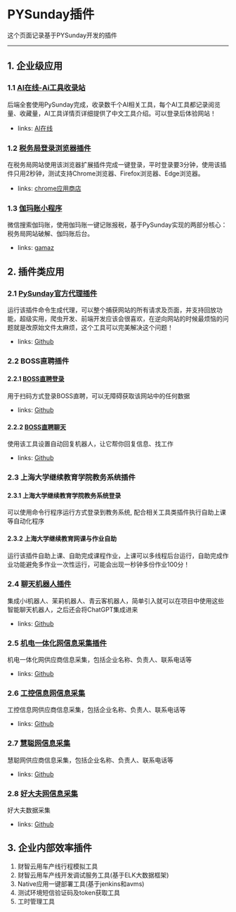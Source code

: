 # PYSunday插件

这个页面记录基于PYSunday开发的插件

---

## 1. 企业级应用

### 1.1 [AI在线-Ai工具收录站](https://gptgoto.com)

后端全套使用PySunday完成，收录数千个AI相关工具，每个AI工具都记录阅览量、收藏量，AI工具详情页详细提供了中文工具介绍。可以登录后体验网站！

- links: [AI在线](https://www.gptgoto.com)

### 1.2 [税务局登录浏览器插件](https://chrome.google.com/webstore/detail/%E4%BC%BD%E7%8E%9B%E8%B4%A6-%E8%AE%B0%E8%B4%A6%E6%8A%A5%E7%A8%8E/ggpmhnjipkklgbkmnnbkikklehnlkmap)

在税务局网站使用该浏览器扩展插件完成一键登录，平时登录要3分钟，使用该插件只用2秒钟，测试支持Chrome浏览器、Firefox浏览器、Edge浏览器。

- links: [chrome应用商店](https://chrome.google.com/webstore/detail/%E4%BC%BD%E7%8E%9B%E8%B4%A6-%E8%AE%B0%E8%B4%A6%E6%8A%A5%E7%A8%8E/ggpmhnjipkklgbkmnnbkikklehnlkmap)

### 1.3 [伽玛账小程序](https://www.gamaz.cn/)

微信搜索伽玛账，使用伽玛账一键记账报税，基于PySunday实现的两部分核心：税务局网站破解、伽玛账后台。

- links: [gamaz](https://www.gamaz.cn/)

## 2. 插件类应用

### 2.1 [PySunday官方代理插件](https://github.com/pysunday/tools-proxy)

运行该插件命令生成代理，可以整个捕获网站的所有请求及页面，并支持回放功能，超级实用，爬虫开发、前端开发应该会很喜欢，在逆向网站的时候最烦恼的问题就是改原始文件太麻烦，这个工具可以完美解决这个问题！

- links: [Github](https://github.com/pysunday/tools-proxy)

### 2.2 BOSS直聘插件

#### 2.2.1 [BOSS直聘登录](https://github.com/pysunday/login-zhipin)

用于扫码方式登录BOSS直聘，可以无障碍获取该网站中的任何数据

- links: [Github](https://github.com/pysunday/login-zhipin)

#### 2.2.2 [BOSS直聘聊天](https://github.com/pysunday/tools-zhipin)

使用该工具设置自动回复机器人，让它帮你回复信息、找工作

- links: [Github](https://github.com/pysunday/tools-zhipin)

### 2.3 上海大学继续教育学院教务系统插件

#### 2.3.1 上海大学继续教育学院教务系统登录

可以使用命令行程序运行方式登录到教务系统, 配合相关工具类插件执行自助上课等自动化程序

#### 2.3.2 上海大学继续教育网课与作业自助

运行该插件自助上课、自助完成课程作业，上课可以多线程后台运行，自助完成作业功能避免多作业一次性运行，可能会出现一秒钟多份作业100分！

### 2.4 [聊天机器人插件](https://github.com/pysunday/tools-imrobot)

集成小i机器人、茉莉机器人、青云客机器人，简单引入就可以在项目中使用这些智能聊天机器人，之后还会将ChatGPT集成进来

- links: [Github](https://github.com/pysunday/tools-imrobot)

### 2.5 [机电一体化网信息采集插件](https://github.com/pysunday/tools-chinamecha)

机电一体化网供应商信息采集，包括企业名称、负责人、联系电话等

- links: [Github](https://github.com/pysunday/tools-chinamecha)

### 2.6 [工控信息网信息采集](https://github.com/pysunday/tools-chinagkong)

工控信息网供应商信息采集，包括企业名称、负责人、联系电话等

- links: [Github](https://github.com/pysunday/tools-chinagkong)

### 2.7 [慧聪网信息采集](https://github.com/pysunday/tools-huicong)

慧聪网供应商信息采集，包括企业名称、负责人、联系电话等

- links: [Github](https://github.com/pysunday/tools-huicong)

### 2.8 [好大夫网信息采集](https://github.com/pysunday/tools-haodf)

好大夫数据采集

- links: [Github](https://github.com/pysunday/tools-haodf)

## 3. 企业内部效率插件

1. 财智云用车产线行程模拟工具
2. 财智云用车产线开发调试服务工具(基于ELK大数据框架)
3. Native应用一键部署工具(基于jenkins和avms)
4. 测试环境短信验证码及token获取工具
5. 工时管理工具
